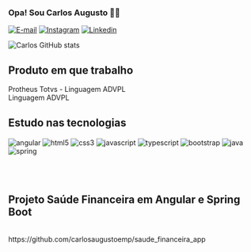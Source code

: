 

### Opa! Sou Carlos Augusto 🧔🏻

[![E-mail](	https://img.shields.io/badge/Gmail-D14836?style=for-the-badge&logo=gmail&logoColor=white)](carlosaugustoemp@gmail.com)
[![Instagram](	https://img.shields.io/badge/Instagram-E4405F?style=for-the-badge&logo=instagram&logoColor=white)](https://www.instagram.com/carlosaugto/)
[![Linkedin](	https://img.shields.io/badge/LinkedIn-0077B5?style=for-the-badge&logo=linkedin&logoColor=white)](https://www.linkedin.com/in/carlos-augusto-pereira-7a821547/)

![Carlos GitHub stats](https://github-readme-stats.vercel.app/api?username=carlosaugustoemp&show_icons=true&theme=dracula)

## Produto em que trabalho

<div style="display: inline_block">
Protheus Totvs - Linguagem ADVPL
</div>
Linguagem ADVPL
<br/>


## Estudo nas tecnologias

<div style="display: inline_block">
<img align="center" alt="angular" src="https://img.shields.io/badge/Angular-DD0031?style=for-the-badge&logo=angular&logoColor=white" />
<img align="center" alt="html5" src="https://img.shields.io/badge/HTML5-E34F26?style=for-the-badge&logo=html5&logoColor=white" />
<img align="center" alt="css3" src="https://img.shields.io/badge/CSS3-1572B6?style=for-the-badge&logo=css3&logoColor=white" />
<img align="center" alt="javascript" src="https://img.shields.io/badge/JavaScript-F7DF1E?style=for-the-badge&logo=javascript&logoColor=black" />
<img align="center" alt="typescript" src="https://img.shields.io/badge/TypeScript-007ACC?style=for-the-badge&logo=typescript&logoColor=white" />
<img align="center" alt="bootstrap" src="https://img.shields.io/badge/Bootstrap-563D7C?style=for-the-badge&logo=bootstrap&logoColor=white" />
<img align="center" alt="java" src="https://img.shields.io/badge/Java-ED8B00?style=for-the-badge&logo=openjdk&logoColor=white" />
<img align="center" alt="spring" src="https://img.shields.io/badge/Spring-6DB33F?style=for-the-badge&logo=spring&logoColor=white" />
</div>

<br/><br/>
<h2>Projeto Saúde Financeira em Angular e Spring Boot</h2>
<br/>
https://github.com/carlosaugustoemp/saude_financeira_app
